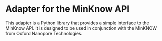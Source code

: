 # Adapter for the MinKnow API

This adapter is a Python library that provides a simple interface to the MinKnow API. It is designed to be used in conjunction with the MinKNOW from Oxford Nanopore Technologies.